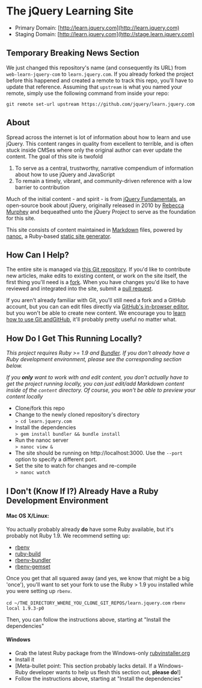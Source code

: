 # The jQuery Learning Site

* Primary Domain: [http://learn.jquery.com](http://learn.jquery.com)
* Staging Domain: [http://learn.jquery.com](http://stage.learn.jquery.com)

## Temporary Breaking News Section
We just changed this repository's name (and consequently its URL) from `web-learn-jquery-com` to `learn.jquery.com`.  If you already forked the project before this happened and created a remote to track this repo, you'll have to update that reference.  Assuming that `upstream` is what you named your remote, simply use the following command from inside your repo:

`git remote set-url upstream https://github.com/jquery/learn.jquery.com`

## About

Spread across the internet is lot of information about how to learn and use jQuery. This content ranges in quality from excellent to terrible, and is often stuck inside CMSes where only the original author can ever update the content. The goal of this site is twofold

1. To serve as a central, trustworthy, narrative compendium of information about how to use jQuery and JavaScript
2. To remain a timely, vibrant, and community-driven reference with a low barrier to contribution

Much of the initial content - and spirit - is from [jQuery Fundamentals](https://github.com/rmurphey/jqfundamentals), an open-source book about jQuery, originally released in 2010 by [Rebecca Murphey](http://www.rebeccamurphey.com/) and bequeathed unto the jQuery Project to serve as the foundation for this site.

This site consists of content maintained in [Markdown](http://daringfireball.net/projects/markdown/) files, powered by [nanoc](http://nanoc.stoneship.org/), a Ruby-based [static site generator](http://www.mickgardner.com/2011/04/27/An-Introduction-To-Static-Site-Generators.html).

## How Can I Help?

The entire site is managed via [this Git repository](https://github.com/jquery/learn.jquery.com).  If you'd like to contribute new articles, make edits to existing content, or work on the site itself, the first thing you'll need is a [fork](http://help.github.com/fork-a-repo/). When you have changes you'd like to have reviewed and integrated into the site, submit a [pull request](http://help.github.com/send-pull-requests/).

If you aren't already familiar with Git, you'll still need a fork and a GitHub account, but you can can edit files directly via [GitHub's in-browser editor](https://github.com/blog/905-edit-like-an-ace), but you won't be able to create new content. We encourage you to [learn how to use Git andGitHub](http://help.github.com/), it'll probably pretty useful no matter what.


## How Do I Get This Running Locally?

*This project requires Ruby >= 1.9 and [Bundler](http://gembundler.com/). If you don't already have a Ruby development environment, please see the corresponding section below.*

*If you **only** want to work with and edit content, you don't actually have to get the project running locally, you can just edit/add Markdown content inside of the `content`  directory. Of course, you won't be able to preview your content locally*

* Clone/fork this repo<br/>
* Change to the newly cloned repository's directory<br/>
`> cd learn.jquery.com`
* Install the dependencies<br/>
`> gem install bundler && bundle install`
* Run the nanoc server<br/>
`> nanoc view &`
* The site should be running on http://localhost:3000. Use the `--port` option to specify a different port.
* Set the site to watch for changes and re-compile<br/>
`> nanoc watch`

## I Don't (Know If I?) Already Have a Ruby Development Environment

#### Mac OS X/Linux:

You actually probably already **do** have some Ruby available, but it's probably not Ruby 1.9. We recommend setting up:

* [rbenv](https://github.com/sstephenson/rbenv)
* [ruby-build](https://github.com/sstephenson/ruby-build)
* [rbenv-bundler](https://github.com/carsomyr/rbenv-bundler)
* [rbenv-gemset](https://github.com/jamis/rbenv-gemset)

Once you get that all squared away (and yes, we know that might be a big 'once'), you'll want to set your fork to use the Ruby > 1.9 you installed while you were setting up `rbenv`.

`cd ~/THE_DIRECTORY_WHERE_YOU_CLONE_GIT_REPOS/learn.jquery.com`
`rbenv local 1.9.3-p0`

Then, you can follow the instructions above, starting at "Install the dependencies"

#### Windows

* Grab the latest Ruby package from the Windows-only [rubyinstaller.org](http://rubyinstaller.org/)
* Install it
* [Meta-bullet point: This section probably lacks detail. If a Windows-Ruby developer wants to help us flesh this section out, **please do**!]
* Follow the instructions above, starting at "Install the dependencies"
